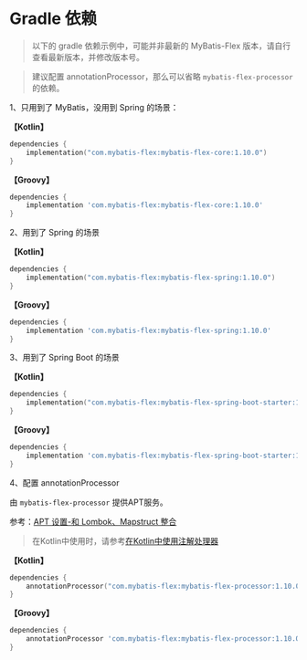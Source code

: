 # Gradle 依赖

> 以下的 gradle 依赖示例中，可能并非最新的 MyBatis-Flex 版本，请自行查看最新版本，并修改版本号。

> 建议配置 annotationProcessor，那么可以省略 `mybatis-flex-processor` 的依赖。

1、只用到了 MyBatis，没用到 Spring 的场景：

**【Kotlin】**

```kotlin
dependencies {
    implementation("com.mybatis-flex:mybatis-flex-core:1.10.0")
}
```

**【Groovy】**

```groovy
dependencies {
    implementation 'com.mybatis-flex:mybatis-flex-core:1.10.0'
}
```

2、用到了 Spring 的场景

**【Kotlin】**

```kotlin
dependencies {
    implementation("com.mybatis-flex:mybatis-flex-spring:1.10.0")
}
```

**【Groovy】**

```groovy
dependencies {
    implementation 'com.mybatis-flex:mybatis-flex-spring:1.10.0'
}
```

3、用到了 Spring Boot 的场景

**【Kotlin】**

```kotlin
dependencies {
    implementation("com.mybatis-flex:mybatis-flex-spring-boot-starter:1.10.0")
}
```

**【Groovy】**

```groovy
dependencies {
    implementation 'com.mybatis-flex:mybatis-flex-spring-boot-starter:1.10.0'
}
```

4、配置 annotationProcessor

由 `mybatis-flex-processor` 提供APT服务。

参考：[APT 设置-和 Lombok、Mapstruct 整合](../others/apt.md)

> 在Kotlin中使用时，请参考[在Kotlin中使用注解处理器](../others/kapt.md)

**【Kotlin】**

```kotlin
dependencies {
    annotationProcessor("com.mybatis-flex:mybatis-flex-processor:1.10.0")
}
```

**【Groovy】**

```groovy
dependencies {
    annotationProcessor 'com.mybatis-flex:mybatis-flex-processor:1.10.0'
}
```
